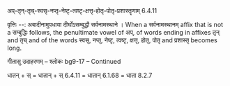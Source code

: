 

 अप्-तृन्-तृच्-स्वसृ-नप्तृ-नेष्टृ-त्वष्टृ-क्षत्तृ-होतृ-पोतृ-प्रशास्तॄणाम् 6.4.11 


वृत्तिः --: अबादीनामुपधाया दीर्घोऽसम्बुद्धौ सर्वनामस्थाने । When a सर्वनामस्थानम् affix that is not a सम्बुद्धिः follows, the penultimate vowel of अप्, of words ending in affixes तृन् and तृच् and of the words स्वसृ, नप्तृ, नेष्टृ, त्वष्टृ, क्षत्तृ, होतृ, पोतृ and प्रशास्तृ becomes long. 


गीतासु उदाहरणम् – श्लोकः bg9-17  – Continued 


धातन् + स् = धातान् + स् 6.4.11 = धातान् 6.1.68 = धाता 8.2.7 


